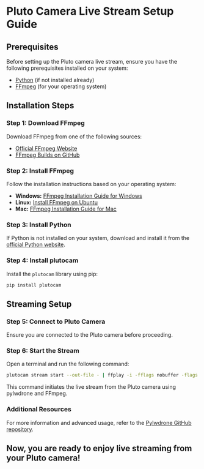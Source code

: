 # Pluto Camera Live Stream Setup Guide

## Prerequisites

Before setting up the Pluto camera live stream, ensure you have the following prerequisites installed on your system:

- [Python](https://www.python.org/downloads/) (if not installed already)
- [FFmpeg](https://ffmpeg.org/download.html) (for your operating system)

## Installation Steps

### Step 1: Download FFmpeg

Download FFmpeg from one of the following sources:
- [Official FFmpeg Website](https://ffmpeg.org/download.html)
- [FFmpeg Builds on GitHub](https://github.com/BtbN/FFmpeg-Builds/releases)

### Step 2: Install FFmpeg

Follow the installation instructions based on your operating system:
- **Windows:** [FFmpeg Installation Guide for Windows](https://phoenixnap.com/kb/ffmpeg-windows)
- **Linux:** [Install FFmpeg on Ubuntu](https://phoenixnap.com/kb/install-ffmpeg-ubuntu)
- **Mac:** [FFmpeg Installation Guide for Mac](https://phoenixnap.com/kb/ffmpeg-mac)

### Step 3: Install Python

If Python is not installed on your system, download and install it from the [official Python website](https://www.python.org/downloads/).

### Step 4: Install plutocam

Install the `plutocam` library using pip:
```bash
pip install plutocam
```

## Streaming Setup
### Step 5: Connect to Pluto Camera
Ensure you are connected to the Pluto camera before proceeding.

### Step 6: Start the Stream
Open a terminal and run the following command:

```bash
plutocam stream start --out-file - | ffplay -i -fflags nobuffer -flags low_delay -probesize 32 -sync ext -
```
This command initiates the live stream from the Pluto camera using pylwdrone and FFmpeg.

### Additional Resources
For more information and advanced usage, refer to the [Pylwdrone GitHub repository](https://github.com/meekworth/pylwdrone).

## Now, you are ready to enjoy live streaming from your Pluto camera!
